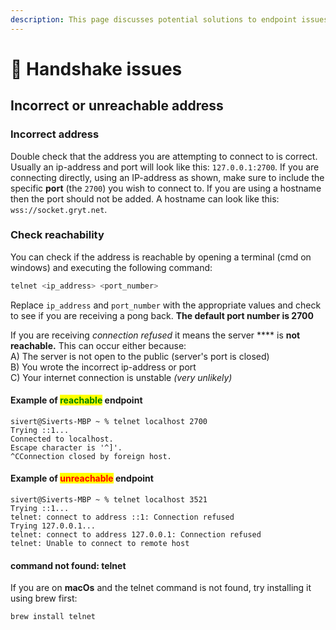 ```yaml
---
description: This page discusses potential solutions to endpoint issues
---
```


# 🤝 Handshake issues

## Incorrect or unreachable address

### Incorrect address

Double check that the address you are attempting to connect to is correct. Usually an ip-address and port will look like this: `127.0.0.1:2700`. If you are connecting directly, using an IP-address as shown, make sure to include the specific **port** (the `2700`) you wish to connect to. If you are using a hostname then the port should not be added. A hostname can look like this: `wss://socket.gryt.net`.

### Check reachability

You can check if the address is reachable by opening a terminal (cmd on windows) and executing the following command:

```bash
telnet <ip_address> <port_number>
```

Replace `ip_address` and `port_number` with the appropriate values and check to see if you are receiving a pong back. **The default port number is 2700**

If you are receiving _connection refused_ it means the server **** is **not reachable.** This can occur either because:\
A) The server is not open to the public (server's port is closed)\
B) You wrote the incorrect ip-address or port\
C) Your internet connection is unstable _(very unlikely)_

#### Example of <mark style="color:green;">reachable</mark> endpoint

```
sivert@Siverts-MBP ~ % telnet localhost 2700
Trying ::1...
Connected to localhost.
Escape character is '^]'.
^CConnection closed by foreign host.
```

#### Example of <mark style="color:red;">unreachable</mark> endpoint

```
sivert@Siverts-MBP ~ % telnet localhost 3521
Trying ::1...
telnet: connect to address ::1: Connection refused
Trying 127.0.0.1...
telnet: connect to address 127.0.0.1: Connection refused
telnet: Unable to connect to remote host
```

#### command not found: telnet

If you are on **macOs** and the telnet command is not found, try installing it using brew first:

```bash
brew install telnet
```
